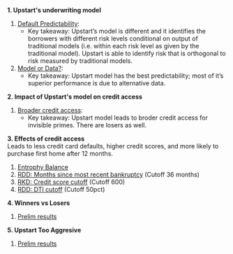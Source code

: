 **1. Upstart's underwriting model**
   1. <a href="Upstart-Default-Predictability-01.html">Default Predictability</a>: 
        - Key takeaway: Upstart’s model is different and it identifies the borrowers with different risk levels conditional on output of traditional models (i.e. within each risk level as given by the traditional model). Upstart is able to identify risk that is orthogonal to risk measured by traditional models.
   2. <a href="Model-or-Data-01.html">Model or Data?</a>: 
        - Key takeaway: Upstart model has the best predictability; most of it’s superior performance is due to alternative data.
     
**2. Impact of Upstart's model on credit access**
   1. <a href="Broader-credit-access.html">Broader credit access</a>:
        - Key takeaway: Upstart model leads to broder credit access for invisible primes. There are losers as well.
     
**3. Effects of credit access**<br/>
     Leads to less credit card defaults, higher credit scores, and more likely to purchase first home after 12 months.
   1. <a href="Entrophy-Balance.html">Entrophy Balance</a>
   2. <a href="Bankruptcy-Months-Cutoffs-05.html">RDD: Months since most recent bankruptcy</a> (Cutoff 36 months)
   3. <a href="FICO-cutoffs.html">RKD: Credit score cutoff</a> (Cutoff 600)
   4. <a href="DTI-Cutoff.html">RDD: DTI cutoff</a> (Cutoff 50pct)

**4. Winners vs Losers**<br/>
   1. <a href="Winners-vs-Losers-03.html">Prelim results</a>

**5. Upstart Too Aggresive**<br/>
   1. <a href="Multiple-Loan-Options-03.html">Prelim results</a>
